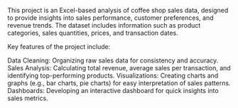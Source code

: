 This project is an Excel-based analysis of coffee shop sales data, designed to provide insights into sales performance, customer preferences, and revenue trends. The dataset includes information such as product categories, sales quantities, prices, and transaction dates.

Key features of the project include:

Data Cleaning: Organizing raw sales data for consistency and accuracy.
Sales Analysis: Calculating total revenue, average sales per transaction, and identifying top-performing products.
Visualizations: Creating charts and graphs (e.g., bar charts, pie charts) for easy interpretation of sales patterns.
Dashboards: Developing an interactive dashboard for quick insights into sales metrics.
